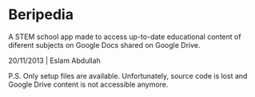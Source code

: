 # Beripedia

A STEM school app made to access up-to-date educational content of diferent subjects on Google Docs shared on Google Drive.

20/11/2013 | Eslam Abdullah

P.S. Only setup files are available. Unfortunately, source code is lost and Google Drive content is not accessible anymore.
